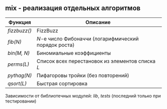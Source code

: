 ## mix - реализация отдельных алгоритмов
|   Функция  |                     Описание                         |  
|------------|------------------------------------------------------|  
|*fizzbuzz()*| FizzBuzz                                             |  
|*fib(N)*    | *N*-е число Фибоначчи (логарифмический порядок роста)|  
|*bin(M, N)* | Биномиальные коэффициенты                            |  
|*perms(L)*  | Список всех перестановок из элементов списка *L*     |  
|*pythag(N)* | Пифагоровы тройки (без повторений)                   |  
|*qsort(L)*  | Быстрая сортировка                                   |  

Зависимости от библиотечных модулей: *lib*, *tests* (последний только при тестировании)
